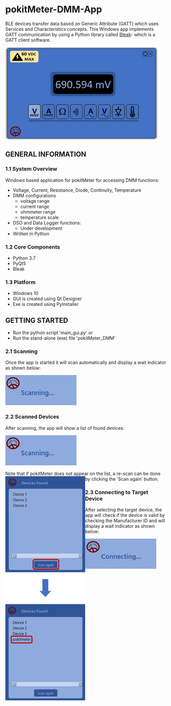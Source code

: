 # pokitMeter-DMM-App
BLE devices transfer data based on Generic Attribute (GATT) which uses Services and Characteristics concepts. This Windows app implements GATT communication by using a Python library called [Bleak](https://pypi.org/project/bleak/)- which is a GATT client software.

![](/images/dmm_image.png)

## GENERAL INFORMATION

### 1.1	System Overview
Windows based application for pokitMeter for accessing DMM functions: 

* Voltage, Current, Resistance, Diode, Continuity, Temperature
* DMM configurations
   * voltage range
   * current range
   * ohmmeter range
   * temperature scale
* DSO  and Data Logger functions:
   * Under development
* Written in Python

### 1.2	Core Components
* Python 3.7
* PyQt5
* Bleak

### 1.3	Platform
* Windows 10
* GUI is created using Qt Designer
* Exe is created using PyInstaller


## GETTING STARTED
* Run the python script 'main_gui.py' or
* Run the stand-alone (exe) file 'pokitMeter_DMM'

### 2.1	Scanning
Once the app is started it will scan automatically and display a wait indicator as shown below:

![](/images/scanning.png)

### 2.2	Scanned Devices
After scanning, the app will show a list of found devices:

![](/images/scanning.png)

Note that if pokitMeter does not appear on the list, a re-scan can be done by clicking the ‘Scan again’ button.
<img align="left" width="250" height="700" src="/images/re-scanning.png">![]()

### 2.3	Connecting to Target Device
After selecting the target device, the app will check if the device is valid by checking the Manufacturer ID and will display a wait indicator as shown below:

![](/images/connecting.png)

